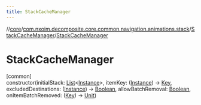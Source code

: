 ```yaml
---
title: StackCacheManager
---
```

//[core](../../../index.html)/[com.nxoim.decomposite.core.common.navigation.animations.stack](../index.html)/[StackCacheManager](index.html)/[StackCacheManager](-stack-cache-manager.html)



# StackCacheManager



[common]\
constructor(initialStack: [List](https://kotlinlang.org/api/latest/jvm/stdlib/kotlin.collections/-list/index.html)&lt;[Instance](index.html)&gt;, itemKey: ([Instance](index.html)) -&gt; [Key](index.html), excludedDestinations: ([Instance](index.html)) -&gt; [Boolean](https://kotlinlang.org/api/latest/jvm/stdlib/kotlin/-boolean/index.html), allowBatchRemoval: [Boolean](https://kotlinlang.org/api/latest/jvm/stdlib/kotlin/-boolean/index.html), onItemBatchRemoved: ([Key](index.html)) -&gt; [Unit](https://kotlinlang.org/api/latest/jvm/stdlib/kotlin/-unit/index.html))




